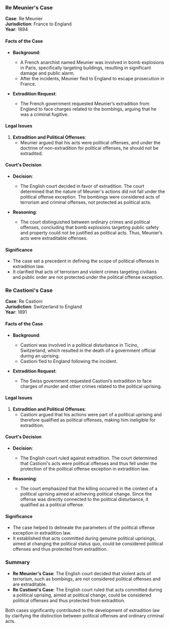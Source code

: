 ### Re Meunier's Case

**Case**: Re Meunier  
**Jurisdiction**: France to England  
**Year**: 1894  

#### Facts of the Case

- **Background**:
  - A French anarchist named Meunier was involved in bomb explosions in Paris, specifically targeting buildings, resulting in significant damage and public alarm.
  - After the incidents, Meunier fled to England to escape prosecution in France.

- **Extradition Request**:
  - The French government requested Meunier’s extradition from England to face charges related to the bombings, arguing that he was a criminal fugitive.

#### Legal Issues

1. **Extradition and Political Offenses**:
   - Meunier argued that his acts were political offenses, and under the doctrine of non-extradition for political offenses, he should not be extradited.

#### Court's Decision

- **Decision**:
  - The English court decided in favor of extradition. The court determined that the nature of Meunier's actions did not fall under the political offense exception. The bombings were considered acts of terrorism and criminal offenses, not protected as political acts.

- **Reasoning**:
  - The court distinguished between ordinary crimes and political offenses, concluding that bomb explosions targeting public safety and property could not be justified as political acts. Thus, Meunier’s acts were extraditable offenses.

#### Significance

- The case set a precedent in defining the scope of political offenses in extradition law.
- It clarified that acts of terrorism and violent crimes targeting civilians and public order are not protected under the political offense exception.

### Re Castioni's Case

**Case**: Re Castioni  
**Jurisdiction**: Switzerland to England  
**Year**: 1891  

#### Facts of the Case

- **Background**:
  - Castioni was involved in a political disturbance in Ticino, Switzerland, which resulted in the death of a government official during an uprising.
  - Castioni fled to England following the incident.

- **Extradition Request**:
  - The Swiss government requested Castioni’s extradition to face charges of murder and other crimes related to the political uprising.

#### Legal Issues

1. **Extradition and Political Offenses**:
   - Castioni argued that his actions were part of a political uprising and therefore qualified as political offenses, making him ineligible for extradition.

#### Court's Decision

- **Decision**:
  - The English court ruled against extradition. The court determined that Castioni's acts were political offenses and thus fell under the protection of the political offense exception in extradition law.

- **Reasoning**:
  - The court emphasized that the killing occurred in the context of a political uprising aimed at achieving political change. Since the offense was directly connected to the political disturbance, it qualified as a political offense.

#### Significance

- The case helped to delineate the parameters of the political offense exception in extradition law.
- It established that acts committed during genuine political uprisings, aimed at changing the political status quo, could be considered political offenses and thus protected from extradition.

### Summary

- **Re Meunier's Case**: The English court decided that violent acts of terrorism, such as bombings, are not considered political offenses and are extraditable.
- **Re Castioni's Case**: The English court ruled that acts committed during a political uprising, aimed at political change, could be considered political offenses and thus protected from extradition.

Both cases significantly contributed to the development of extradition law by clarifying the distinction between political offenses and ordinary criminal acts.
